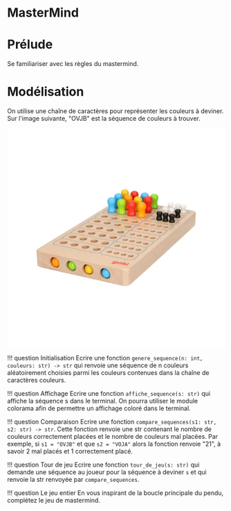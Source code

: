 # MasterMind

# Prélude

Se familiariser avec les règles du mastermind.

# Modélisation

On utilise une chaîne de caractères pour représenter les couleurs à deviner.
Sur l'image suivante, "OVJB" est la séquence de couleurs à trouver.

![alt text](image-5.png)

!!! question Initialisation
    Ecrire une fonction `genere_sequence(n: int, couleurs: str) -> str` qui renvoie une séquence de n couleurs aléatoirement choisies parmi les couleurs contenues dans la chaîne de caractères couleurs.

!!! question Affichage
    Ecrire une fonction `affiche_sequence(s: str)` qui affiche la séquence s dans le terminal.
    On pourra utiliser le module colorama afin de permettre un affichage coloré dans le terminal.

!!! question Comparaison
    Ecrire une fonction `compare_sequences(s1: str, s2: str) -> str`.
    Cette fonction renvoie une str contenant le nombre de couleurs correctement placées et le nombre de couleurs mal placées.
    Par exemple, si `s1 = "OVJB"` et que `s2 = "VOJA"` alors la fonction renvoie "21", à savoir 2 mal placés et 1 correctement placé.

!!! question Tour de jeu
    Ecrire une fonction `tour_de_jeu(s: str)` qui demande une séquence au joueur pour la séquence à deviner `s` et qui renvoie la str renvoyée par `compare_sequences`.

!!! question Le jeu entier
    En vous inspirant de la boucle principale du pendu, complétez le jeu de mastermind.

